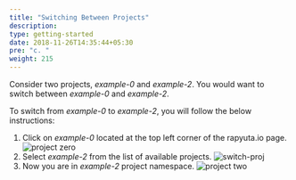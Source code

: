 ```yaml
---
title: "Switching Between Projects"
description:
type: getting-started
date: 2018-11-26T14:35:44+05:30
pre: "c. "
weight: 215
---
```

Consider two projects, *example-0* and *example-2*. You would want to
switch between *example-0* and *example-2*.

To switch from *example-0* to *example-2*, you will follow the below instructions:

1. Click on *example-0* located at the top left corner of the rapyuta.io page.
   ![project zero](/images/getting-started/organization/project/switch-projs/example-0.png?classes=border,shadow&width=50pc)
2. Select *example-2* from the list of available projects.
   ![switch-proj](/images/getting-started/organization/project/switch-projs/switch-proj.png?classes=border,shadow&width=50pc)
3. Now you are in *example-2* project namespace.
   ![project two](/images/getting-started/organization/project/switch-projs/example-2.png?classes=border,shadow&width=50pc)
